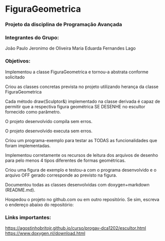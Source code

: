 # FiguraGeometrica

### Projeto da disciplina de Programação Avançada

### Integrantes do Grupo:
João Paulo Jeronimo de Oliveira
Maria Eduarda Fernandes Lago

### Objetivos:

Implementou a classe FiguraGeometrica e tornou-a abstrata conforme solicitado

Criou as classes concretas prevista no projeto utilizando herança da classe FiguraGeometrica

Cada método draw(Sculptor&) implementado na classe derivada é capaz de permitir que a respectiva figura geométrica SE DESENHE no escultor fornecido como parâmetro.

O projeto desenvolvido compila sem erros.

O projeto desenvolvido executa sem erros.

Criou um programa-exemplo para testar as TODAS as funcionalidades que foram implementadas.

Implementou corretamente os recursos de leitura dos arquivos de desenho para pelo menos 4 tipos diferentes de formas geométricas.

Criou uma figura de exemplo e testou-a com o programa desenvolvido e o arquivo OFF gerado corresponde ao previsto na figura.

Documentou todas as classes desenvolvidas com doxygen+markdown (README.md).

Hospedou o projeto no github.com ou em outro repositório. 
Se sim, escreva o endereço abaixo do repositório:

### Links importantes:

https://agostinhobritojr.github.io/curso/progav-dca1202/escultor.html
https://www.doxygen.nl/download.html
